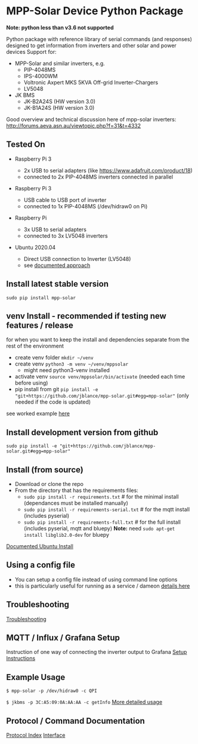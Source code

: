 # MPP-Solar Device Python Package #

__Note: python less than v3.6 not supported__


Python package with reference library of serial commands (and responses)
designed to get information from inverters and other solar and power devices
Support for:
- MPP-Solar and similar inverters, e.g.
  - PIP-4048MS
  - IPS-4000WM
  - Voltronic Axpert MKS 5KVA Off-grid Inverter-Chargers
  - LV5048
- JK BMS
  - JK-B2A24S (HW version 3.0)
  - JK-B1A24S (HW version 3.0)




Good overview and technical discussion here of mpp-solar inverters: http://forums.aeva.asn.au/viewtopic.php?f=31&t=4332

## Tested On ##
- Raspberry Pi 3
  - 2x USB to serial adapters (like https://www.adafruit.com/product/18)
  - connected to 2x PIP-4048MS inverters connected in parallel

- Raspberry Pi 3
  - USB cable to USB port of inverter
  - connected to 1x PIP-4048MS (/dev/hidraw0 on Pi)

- Raspberry Pi
  - 3x USB to serial adapters
  - connected to 3x LV5048 inverters

- Ubuntu 2020.04
  - Direct USB connection to Inverter (LV5048)
  - see [documented approach](docs/ubuntu_install.md)

## Install latest stable version ##
`sudo pip install mpp-solar`

## venv Install - recommended if testing new features / release ##
for when you want to keep the install and dependencies separate from the rest of the environment
* create venv folder `mkdir ~/venv`
* create venv `python3 -m venv ~/venv/mppsolar`
    * might need python3-venv installed
* activate venv `source venv/mppsolar/bin/activate` (needed each time before using)
* pip install from git `pip install -e "git+https://github.com/jblance/mpp-solar.git#egg=mpp-solar"` (only needed if the code is updated)

see worked example [here](docs/venv.md)

## Install development version from github ##
`sudo pip install -e "git+https://github.com/jblance/mpp-solar.git#egg=mpp-solar"`

## Install (from source)
* Download or clone the repo
* From the directory that has the requirements files:
    * `sudo pip install -r requirements.txt`  # for the minimal install (dependances must be installed manually)
    * `sudo pip install -r requirements-serial.txt`  # for the mqtt install (includes pyserial)
    * `sudo pip install -r requirements-full.txt`  # for the full install (includes pyserial, mqtt and bluepy)
__Note:__ need `sudo apt-get install libglib2.0-dev` for bluepy

[Documented Ubuntu Install](docs/ubuntu_install.md)

## Using a config file
* You can setup a config file instead of using command line options
* this is particularly useful for running as a service / dameon
[details here](docs/configfile.md)

## Troubleshooting ##
 [Troubleshooting](docs/troubleshooting.md)

## MQTT / Influx / Grafana Setup ##
Instruction of one way of connecting the inverter output to Grafana
[Setup Instructions](docs/MQTT_Influx_Grafana.md)

## Example Usage
`$ mpp-solar -p /dev/hidraw0 -c QPI`

`$ jkbms -p 3C:A5:09:0A:AA:AA -c getInfo`
[More detailed usage](docs/usage.md)

## Protocol / Command Documentation
[Protocol Index](docs/README.md)
[Interface](docs/interface.md)
